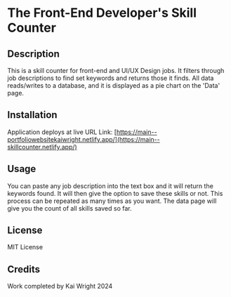 # The Front-End Developer's Skill Counter

## Description
This is a skill counter for front-end and UI/UX Design jobs. It filters through job descriptions to find set keywords and returns those it finds. All data reads/writes to a database, and it is displayed as a pie chart on the 'Data' page. 

## Installation

Application deploys at live URL
Link: [https://main--portfoliowebsitekaiwright.netlify.app/](https://main--skillcounter.netlify.app/)

## Usage

You can paste any job description into the text box and it will return the keywords found. It will then give the option to save these skills or not. This process can be repeated as many times as you want. The data page will give you the count of all skills saved so far. 

## License

MIT License

## Credits

Work completed by Kai Wright 2024
